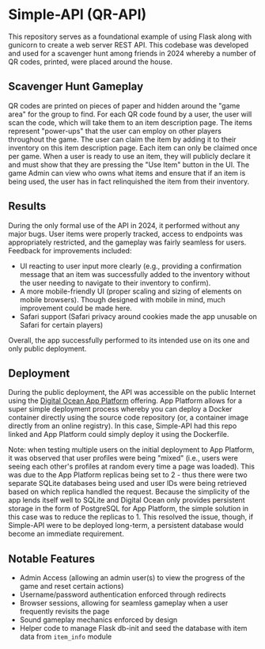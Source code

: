 # Simple-API (QR-API)

This repository serves as a foundational example of using Flask along with gunicorn to create a web server REST API.
This codebase was developed and used for a scavenger hunt among friends in 2024 whereby a number of QR codes, printed,
were placed around the house.

## Scavenger Hunt Gameplay
QR codes are printed on pieces of paper and hidden around the "game area" for the group to find. For each QR code found by a user,
the user will scan the code, which will take them to an item description page. The items represent "power-ups" that the user
can employ on other players throughout the game. The user can claim the item by adding it to their inventory on this item
description page. Each item can only be claimed once per game. When a user is ready to use an item, they will publicly declare
it and must show that they are pressing the "Use Item" button in the UI. The game Admin can view who owns what items and
ensure that if an item is being used, the user has in fact relinquished the item from their inventory.

## Results
During the only formal use of the API in 2024, it performed without any major bugs. User items were properly tracked, access
to endpoints was appropriately restricted, and the gameplay was fairly seamless for users. Feedback for improvements included:
- UI reacting to user input more clearly (e.g., providing a confirmation message that an item was successfully 
added to the inventory without the user needing to navigate to their inventory to confirm).
- A more mobile-friendly UI (proper scaling and sizing of elements on mobile browsers). Though designed with mobile in mind,
much improvement could be made here.
- Safari support (Safari privacy around cookies made the app unusable on Safari for certain players)

Overall, the app successfully performed to its intended use on its one and only public deployment.

## Deployment
During the public deployment, the API was accessible on the public Internet using the
[Digital Ocean App Platform](https://www.digitalocean.com/products/app-platform) offering. App Platform allows for a super simple
deployment process whereby you can deploy a Docker container directly using the source code repository (or, a container image
directly from an online registry). In this case, Simple-API had this repo linked and App Platform could simply deploy it using
the Dockerfile.

Note: when testing multiple users on the initial deployment to App Platform, it was observed that user profiles were being
"mixed" (i.e., users were seeing each other's profiles at random every time a page was loaded). This was due to the App Platform
replicas being set to 2 - thus there were two separate SQLite databases being used and user IDs were being retrieved based
on which replica handled the request. Because the simplicity of the app lends itself well to SQLite and Digital Ocean only provides
persistent storage in the form of PostgreSQL for App Platform, the simple solution in this case was to reduce the replicas to 1.
This resolved the issue, though, if Simple-API were to be deployed long-term, a persistent database would become an immediate
requirement.

## Notable Features
- Admin Access (allowing an admin user(s) to view the progress of the game and reset certain actions)
- Username/password authentication enforced through redirects
- Browser sessions, allowing for seamless gameplay when a user frequently revisits the page
- Sound gameplay mechanics enforced by design
- Helper code to manage Flask db-init and seed the database with item data from `item_info` module